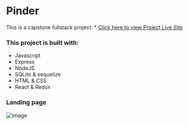 # Pinder

This is a capstone fullstack project. * [Click here to view Project Live Site](https://pinder-app.herokuapp.com/)

### This project is built with:
* Javascript
* Express
* NodeJS
* SQLite & sequelize
* HTML & CSS
* React & Redux



### Landing page
![image](https://user-images.githubusercontent.com/93162290/189170501-b23f361b-4db2-4db9-89f6-c34b730aaba3.png)


